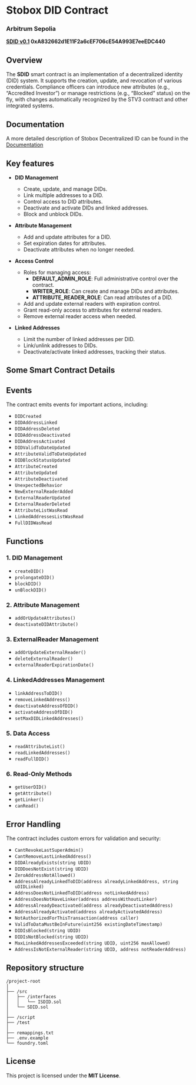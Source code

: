 # Stobox DID Contract

### Arbitrum Sepolia

**[SDID v0.1](https://sepolia.arbiscan.io/address/0xa832662d1e11f2a6cef706ce54a993e7eeedc440#code) 0xA832662d1E11F2a6cEF706cE54A993E7eeEDC440**

## Overview
The **SDID** smart contract is an implementation of a decentralized identity (DID) system. It supports the creation, update, and revocation of various credentials. Compliance officers can introduce new attributes (e.g., “Accredited Investor”) or manage restrictions (e.g., “Blocked” status) on the fly, with changes automatically recognized by the STV3 contract and other integrated systems.

## Documentation 
A more detailed description of Stobox Decentralized ID can be found in the [Documentation](https://docs.stobox.io/products-and-services/stobox-did) 

## Key features
- **DID Management**
  - Create, update, and manage DIDs.
  - Link multiple addresses to a DID.
  - Control access to DID attributes.
  - Deactivate and activate DIDs and linked addresses.
  - Block and unblock DIDs.
  
- **Attribute Management**
  - Add and update attributes for a DID.
  - Set expiration dates for attributes.
  - Deactivate attributes when no longer needed.

- **Access Control**
  - Roles for managing access:
    - **DEFAULT_ADMIN_ROLE**: Full administrative control over the contract.
    - **WRITER_ROLE**: Can create and manage DIDs and attributes.
    - **ATTRIBUTE_READER_ROLE**: Can read attributes of a DID.
  - Add and update external readers with expiration control.
  - Grant read-only access to attributes for external readers.
  - Remove external reader access when needed.

- **Linked Addresses**
  - Limit the number of linked addresses per DID.
  - Link/unlink addresses to DIDs.
  - Deactivate/activate linked addresses, tracking their status.

## Some Smart Contract Details

## Events
The contract emits events for important actions, including:

- `DIDCreated`
- `DIDAddressLinked`
- `DIDAddressDeleted`
- `DIDAddressDeactivated`
- `DIDAddressActivated`
- `DIDValidToDateUpdated`
- `AttributeValidToDateUpdated`
- `DIDBlockStatusUpdated`
- `AttributeCreated`
- `AttributeUpdated`
- `AttributeDeactivated`
- `UnexpectedBehavior`
- `NewExternalReaderAdded`
- `ExternalReaderUpdated`
- `ExternalReaderDeleted`
- `AttributeListWasRead`
- `LinkedAddressesListWasRead`
- `FullDIDWasRead`

## Functions

### 1. DID Management
- `createDID()`
- `prolongateDID()`
- `blockDID()`
- `unBlockDID()`

### 2. Attribute Management
- `addOrUpdateAttributes()`
- `deactivateDIDAttribute()`

### 3. ExternalReader Management
- `addOrUpdateExternalReader()`
- `deleteExternalReader()`
- `externalReaderExpirationDate()`

### 4. LinkedAddresses Management
- `linkAddressToDID()`
- `removeLinkedAddress()`
- `deactivateAddressOfDID()`
- `activateAddressOfDID()`
- `setMaxDIDLinkedAddresses()`

### 5. Data Access
- `readAttributeList()`
- `readLinkedAddresses()`
- `readFullDID()`

### 6. Read-Only Methods
- `getUserDID()`
- `getAttribute()`
- `getLinker()`
- `canRead()`

## Error Handling
The contract includes custom errors for validation and security:
- `CantRevokeLastSuperAdmin()`
- `CantRemoveLastLinkedAddress()`
- `DIDAlreadyExists(string UDID)`
- `DIDDoesNotExist(string UDID)`
- `ZeroAddressNotAllowed()`
- `AddressAlreadyLinkedToDID(address alreadyLinkedAddress, string uDIDLinked)`
- `AddressDoesNotLinkedToDID(address notLinkedAddress)`
- `AddressDoesNotHaveLinker(address addressWithoutLinker)`
- `AddressAlreadyDeactivated(address alreadyDeactivatedAddress)`
- `AddressAlreadyActivated(address alreadyActivatedAddress)`
- `NotAuthorizedForThisTransaction(address caller)`
- `ValidToDataMustBeInFuture(uint256 existingDateTimestamp)`
- `DIDIsBlocked(string UDID)`
- `DIDIsNotBlocked(string UDID)`
- `MaxLinkedAddressesExceeded(string UDID, uint256 maxAllowed)`
- `AddressIsNotExternalReader(string UDID, address notReaderAddress)`

## Repository structure
```
/project-root
│
├── /src
│   ├── /interfaces
│   │   └── ISDID.sol
│   └── SDID.sol
│
├── /script
├── /test
│
├── remappings.txt
├── .env.example
└── foundry.toml
```

## License
This project is licensed under the **MIT License**.

